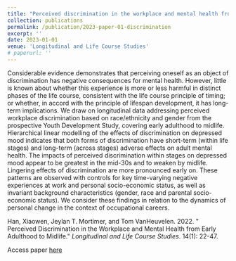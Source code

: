 ```yaml
---
title: "Perceived discrimination in the workplace and mental health from early adulthood to midlife"
collection: publications
permalink: /publication/2023-paper-01-discrimination
excerpt: ''
date: 2023-01-01
venue: 'Longitudinal and Life Course Studies'
# paperurl: ''
---
```


Considerable evidence demonstrates that perceiving oneself as an object of discrimination has negative consequences for mental health. However, little is known about whether this experience is more or less harmful in distinct phases of the life course, consistent with the life course principle of timing; or whether, in accord with the principle of lifespan development, it has long-term implications. We draw on longitudinal data addressing perceived workplace discrimination based on race/ethnicity and gender from the prospective Youth Development Study, covering early adulthood to midlife. Hierarchical linear modelling of the effects of discrimination on depressed mood indicates that both forms of discrimination have short-term (within life stages) and long-term (across stages) adverse effects on adult mental health. The impacts of perceived discrimination within stages on depressed mood appear to be greatest in the mid-30s and to weaken by midlife. Lingering effects of discrimination are more pronounced early on. These patterns are observed with controls for key time-varying negative experiences at work and personal socio-economic status, as well as invariant background characteristics (gender, race and parental socio-economic status). We consider these findings in relation to the dynamics of personal change in the context of occupational careers.

Han, Xiaowen, Jeylan T. Mortimer, and Tom VanHeuvelen. 2022. &quot; Perceived Discrimination in the Workplace and Mental Health from Early Adulthood to Midlife.&quot; <i>Longitudinal and Life Course Studies</i>. 14(1): 22-47.

Access paper [here](https://doi.org/10.1332/175795921X16615892091105)
